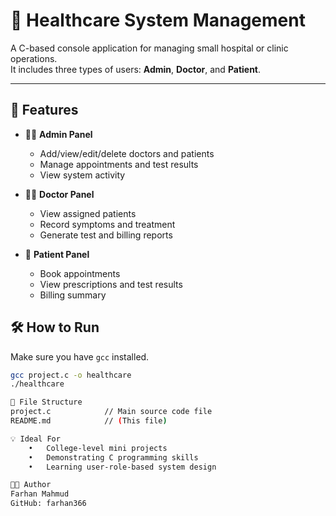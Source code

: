 # 🏥 Healthcare System Management

A C-based console application for managing small hospital or clinic operations.  
It includes three types of users: **Admin**, **Doctor**, and **Patient**.

---

## 🚀 Features

- 👨‍⚕️ **Admin Panel**
  - Add/view/edit/delete doctors and patients
  - Manage appointments and test results
  - View system activity

- 🧑‍⚕️ **Doctor Panel**
  - View assigned patients
  - Record symptoms and treatment
  - Generate test and billing reports

- 🧍 **Patient Panel**
  - Book appointments
  - View prescriptions and test results
  - Billing summary


## 🛠️ How to Run

Make sure you have `gcc` installed.

```bash
gcc project.c -o healthcare
./healthcare

📁 File Structure
project.c            // Main source code file
README.md            // (This file)

💡 Ideal For
	•	College-level mini projects
	•	Demonstrating C programming skills
	•	Learning user-role-based system design

👨‍💻 Author
Farhan Mahmud
GitHub: farhan366

